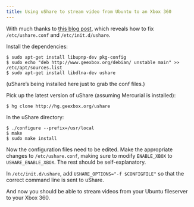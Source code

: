 ```yaml
---
title: Using uShare to stream video from Ubuntu to an Xbox 360
---
```


With much thanks to [this blog post](http://www.virtual-sushi.co.uk/blog/how-to-stream-videos-from-ubuntu-to-xbox360-with-ushare/), which reveals how to fix `/etc/ushare.conf` and `/etc/init.d/ushare`.

Install the dependencies:

```console
$ sudo apt-get install libupnp-dev pkg-config
$ sudo echo "deb http://www.geexbox.org/debian/ unstable main" >> /etc/apt/sources.list
$ sudo apt-get install libdlna-dev ushare
```

(uShare’s being installed here just to grab the conf files.)

Pick up the latest version of uShare (assuming Mercurial is installed):

```console
$ hg clone http://hg.geexbox.org/ushare
```

In the uShare directory:

```console
$ ./configure --prefix=/usr/local
$ make
$ sudo make install
```

Now the configuration files need to be edited. Make the appropriate changes to `/etc/ushare.conf`, making sure to modify `ENABLE_XBOX` to `USHARE_ENABLE_XBOX`. The rest should be self-explanatory.

In `/etc/init.d/ushare`, add `USHARE_OPTIONS="-f $CONFIGFILE"` so that the correct command line is sent to uShare.

And now you should be able to stream videos from your Ubuntu fileserver to your Xbox 360.
